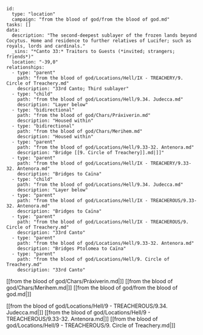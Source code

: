 
```RpgManager4
id: 
  type: "location"
  campaign: "from the blood of god/from the blood of god.md"
tasks: []
data: 
  description: "The second-deepest sublayer of the frozen lands beyond Cocytus. Home and residence to further relatives of Lucifer; such as royals, lords and cardinals."
  _sins: "*Canto 33:* Traitors to Guests (*invited; strangers; friends*)"
  location: "-39,0"
relationships: 
  - type: "parent"
    path: "from the blood of god/Locations/Hell/IX - TREACHERY/9. Circle of Treachery.md"
    description: "33rd Canto; Third sublayer"
  - type: "child"
    path: "from the blood of god/Locations/Hell/9.34. Judecca.md"
    description: "Layer below"
  - type: "bidirectional"
    path: "from the blood of god/Chars/Práxiverin.md"
    description: "Housed within"
  - type: "bidirectional"
    path: "from the blood of god/Chars/Merihem.md"
    description: "Housed within"
  - type: "parent"
    path: "from the blood of god/Locations/Hell/9.33-32. Antenora.md"
    description: "Bridge [[9. Circle of Treachery]].md|]]"
  - type: "parent"
    path: "from the blood of god/Locations/Hell/IX - TREACHERY/9.33-32. Antenora.md"
    description: "Bridges to Caïna"
  - type: "child"
    path: "from the blood of god/Locations/Hell/9.34. Judecca.md"
    description: "Layer below"
  - type: "parent"
    path: "from the blood of god/Locations/Hell/IX - TREACHEROUS/9.33-32. Antenora.md"
    description: "Bridges to Caïna"
  - type: "parent"
    path: "from the blood of god/Locations/Hell/IX - TREACHEROUS/9. Circle of Treachery.md"
    description: "33rd Canto"
  - type: "parent"
    path: "from the blood of god/Locations/Hell/9.33-32. Antenora.md"
    description: "Bridges Ptolomea to Caïna"
  - type: "parent"
    path: "from the blood of god/Locations/Hell/9. Circle of Treachery.md"
    description: "33rd Canto"
```

[[from the blood of god/Chars/Práxiverin.md|]]
[[from the blood of god/Chars/Merihem.md|]]
[[from the blood of god/from the blood of god.md|]]

[[from the blood of god/Locations/Hell/9 - TREACHEROUS/9.34. Judecca.md|]]
[[from the blood of god/Locations/Hell/9 - TREACHEROUS/9.33-32. Antenora.md|]]
[[from the blood of god/Locations/Hell/9 - TREACHEROUS/9. Circle of Treachery.md|]]